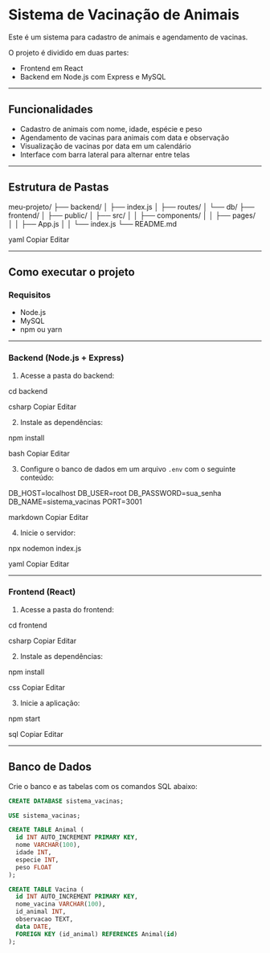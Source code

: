 # Sistema de Vacinação de Animais

Este é um sistema para cadastro de animais e agendamento de vacinas.

O projeto é dividido em duas partes:

- Frontend em React
- Backend em Node.js com Express e MySQL

---

## Funcionalidades

- Cadastro de animais com nome, idade, espécie e peso
- Agendamento de vacinas para animais com data e observação
- Visualização de vacinas por data em um calendário
- Interface com barra lateral para alternar entre telas

---

## Estrutura de Pastas

meu-projeto/
├── backend/
│ ├── index.js
│ ├── routes/
│ └── db/
├── frontend/
│ ├── public/
│ ├── src/
│ │ ├── components/
│ │ ├── pages/
│ │ ├── App.js
│ │ └── index.js
└── README.md

yaml
Copiar
Editar

---

## Como executar o projeto

### Requisitos

- Node.js
- MySQL
- npm ou yarn

---

### Backend (Node.js + Express)

1. Acesse a pasta do backend:

cd backend

csharp
Copiar
Editar

2. Instale as dependências:

npm install

bash
Copiar
Editar

3. Configure o banco de dados em um arquivo `.env` com o seguinte conteúdo:

DB_HOST=localhost
DB_USER=root
DB_PASSWORD=sua_senha
DB_NAME=sistema_vacinas
PORT=3001

markdown
Copiar
Editar

4. Inicie o servidor:

npx nodemon index.js

yaml
Copiar
Editar

---

### Frontend (React)

1. Acesse a pasta do frontend:

cd frontend

csharp
Copiar
Editar

2. Instale as dependências:

npm install

css
Copiar
Editar

3. Inicie a aplicação:

npm start

sql
Copiar
Editar

---

## Banco de Dados

Crie o banco e as tabelas com os comandos SQL abaixo:

```sql
CREATE DATABASE sistema_vacinas;

USE sistema_vacinas;

CREATE TABLE Animal (
  id INT AUTO_INCREMENT PRIMARY KEY,
  nome VARCHAR(100),
  idade INT,
  especie INT,
  peso FLOAT
);

CREATE TABLE Vacina (
  id INT AUTO_INCREMENT PRIMARY KEY,
  nome_vacina VARCHAR(100),
  id_animal INT,
  observacao TEXT,
  data DATE,
  FOREIGN KEY (id_animal) REFERENCES Animal(id)
);